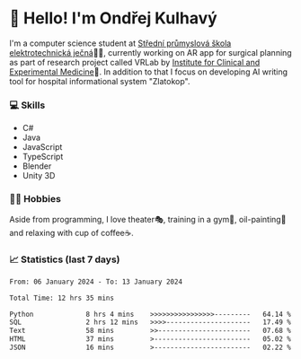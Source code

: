 # 👋 Hello! I'm Ondřej Kulhavý

I'm a computer science student at [Střední průmyslová škola elektrotechnická ječná](https://www.spsejecna.cz/)👨‍🎓, currently working on AR app for surgical planning as part of research project called VRLab by [Institute for Clinical and Experimental Medicine](https://www.ikem.cz/en/)🏥.
In addition to that I focus on developing AI writing tool for hospital informational system "Zlatokop".

### 💻 Skills
- C#
- Java
- JavaScript
- TypeScript
- Blender
- Unity 3D

### 🏋️‍♂️ Hobbies

Aside from programming, I love theater🎭, training in a gym💪, oil-painting🎨 and relaxing with cup of coffee☕.
### 📈 Statistics (last 7 days)
<!--START_SECTION:waka-->

```txt
From: 06 January 2024 - To: 13 January 2024

Total Time: 12 hrs 35 mins

Python             8 hrs 4 mins    >>>>>>>>>>>>>>>>---------   64.14 %
SQL                2 hrs 12 mins   >>>>---------------------   17.49 %
Text               58 mins         >>-----------------------   07.68 %
HTML               37 mins         >------------------------   05.02 %
JSON               16 mins         >------------------------   02.22 %
```

<!--END_SECTION:waka-->



